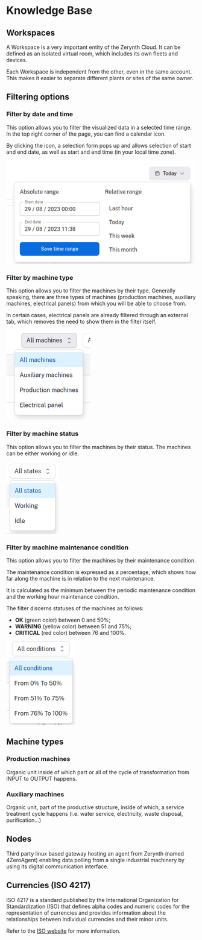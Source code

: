 # Knowledge Base

## Workspaces

A Workspace is a very important entity of the Zerynth Cloud. It can be defined as an isolated virtual room, which includes its own fleets and devices.

Each Workspace is independent from the other, even in the same account. This makes it easier to separate different plants or sites of the same owner.

[//]: # (## Fleets)

## Filtering options

### Filter by date and time

This option allows you to filter the visualized data in a selected time range. In the top right corner of the page, you can find a calendar icon. 

By clicking the icon, a selection form pops up and allows selection of start and end date, as well as start and end time (in your local time zone).

![date_time_filter_image]

### Filter by machine type

This option allows you to filter the machines by their type. Generally speaking, there are three types of machines (production machines, auxiliary machines, electrical panels) from which you will be able to choose from.

In certain cases, electrical panels are already filtered through an external tab, which removes the need to show them in the filter itself.

![type_filter_image]

### Filter by machine status

This option allows you to filter the machines by their status. The machines can be either working or idle.

![status_filter_image]

### Filter by machine maintenance condition

This option allows you to filter the machines by their maintenance condition.

The maintenance condition is expressed as a percentage, which shows how far along the machine is in relation to the next maintenance.

It is calculated as the minimum between the periodic maintenance condition and the working hour maintenance condition.

The filter discerns statuses of the machines as follows:

* **OK** (green color) between 0 and 50%;
* **WARNING** (yellow color) between 51 and 75%;
* **CRITICAL** (red color) between 76 and 100%.

![maintenance_filter_image]

## Machine types

### Production machines

Organic unit inside of which part or all of the cycle of transformation from INPUT to OUTPUT happens.

### Auxiliary machines

Organic unit, part of the productive structure, inside of which, a service treatment cycle happens (i.e. water service, electricity, waste disposal, purification…)

[//]: # (### Electrical panels)

[//]: # (xxxxxxxxxxxxxxxxxxxxx)

## Nodes

Third party linux based gateway hosting an agent from Zerynth (named 4ZeroAgent) enabling data polling from a single industrial machinery by using its digital communication interface.

## Currencies (ISO 4217)

ISO 4217 is a standard published by the International Organization for Standardization (ISO) that defines alpha codes and numeric codes for the representation of currencies and provides information about the relationships between individual currencies and their minor units.

Refer to the [ISO website][iso_website] for more information.

[//]: #                     (Connections and external links)
[iso_website]:              https://www.iso.org/iso-4217-currency-codes.html

[//]: #                     (Images)
[date_time_filter_image]:   ../../img/Filters/FilterDateTime.png
[type_filter_image]:        ../../img/Filters/FilterMachineType.png
[status_filter_image]:      ../../img/Filters/FilterStatus.png
[maintenance_filter_image]: ../../img/Filters/FilterMaintenanceCondition.png
